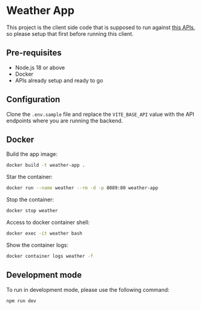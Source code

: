 # Weather App

This project is the client side code that is supposed to run against [this APIs](https://github.com/darkmavis1980/rpi5-home-assistant), so please setup that first before running this client.

## Pre-requisites

- Node.js 18 or above
- Docker
- APIs already setup and ready to go

## Configuration

Clone the `.env.sample` file and replace the `VITE_BASE_API` value with the API endpoints where you are running the backend.

## Docker

Build the app image:

```sh
docker build -t weather-app .
```

Star the container:
```sh
docker run --name weather --rm -d -p 8089:80 weather-app
```

Stop the container:

```sh
docker stop weather
```

Access to docker container shell:

```sh
docker exec -it weather bash
```

Show the container logs:

```sh
docker container logs weather -f
```

## Development mode

To run in development mode, please use the following command:

```sh
npm run dev
```